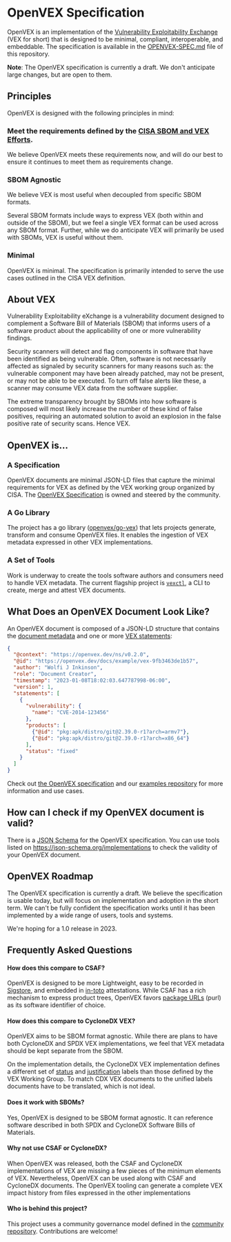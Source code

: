 # OpenVEX Specification

OpenVEX is an implementation of the
[Vulnerability Exploitability Exchange](https://www.ntia.gov/files/ntia/publications/vex_one-page_summary.pdf)
(VEX for short) that is designed to be minimal, compliant, interoperable, and
embeddable.
The specification is available in the [OPENVEX-SPEC.md](OPENVEX-SPEC.md) file of this repository.

**Note**: The OpenVEX specification is currently a draft. We don't anticipate large changes, but are open to them.

## Principles

OpenVEX is designed with the following principles in mind:

### Meet the requirements defined by the [CISA SBOM and VEX Efforts](https://www.cisa.gov/sbom).

We believe OpenVEX meets these requirements now, and will do our best to ensure it continues to meet them as requirements
change.

### SBOM Agnostic

We believe VEX is most useful when decoupled from specific SBOM formats.

Several SBOM formats include ways to express VEX (both within and outside of the SBOM), but we feel a single VEX format
can be used across any SBOM format.
Further, while we do anticipate VEX will primarily be used with SBOMs, VEX is useful without them.

### Minimal

OpenVEX is minimal.
The specification is primarily intended to serve the use cases outlined in the CISA VEX definition.

## About VEX

Vulnerability Exploitability eXchange is a vulnerability document designed to
complement a Software Bill of Materials (SBOM) that informs users of a software
product about the applicability of one or more vulnerability findings.

Security scanners will detect and flag components in software that have
been identified as being vulnerable. Often, software is not necessarily affected
as signaled by security scanners for many reasons such as: the vulnerable component may
have been already patched, may not be present, or may not be able to be executed. To turn off
false alerts like these, a scanner may consume VEX data from the software supplier.

The extreme transparency brought by SBOMs into how software is composed will
most likely increase the number of these kind of false positives, requiring an
automated solution to avoid an explosion in the false positive rate of security
scans. Hence VEX.

## OpenVEX is...

### A Specification

OpenVEX documents are minimal JSON-LD files that capture the minimal requirements
for VEX as defined by the VEX working group organized by CISA. The
[OpenVEX Specification](https://github.com/openvex/spec/blob/main/OPENVEX-SPEC.md)
is owned and steered by the community.

### A Go Library

The project has a go library
([openvex/go-vex](https://github.com/openvex/go-vex)) that lets projects generate,
transform and consume OpenVEX files. It enables the ingestion of VEX metadata
expressed in other VEX implementations.

### A Set of Tools

Work is underway to create the tools software authors and consumers need to
handle VEX metadata. The current flagship project is
[`vexctl`](https://github.com/openvex/vexctl), a CLI to create, merge and
attest VEX documents.

## What Does an OpenVEX Document Look Like?

An OpenVEX document is composed of a JSON-LD structure that contains the
[document metadata](https://github.com/openvex/spec/blob/main/OPENVEX-SPEC.md#vex-documents)
and one or more
[VEX statements](https://github.com/openvex/spec/blob/main/OPENVEX-SPEC.md#the-vex-statement):

```json
{
  "@context": "https://openvex.dev/ns/v0.2.0",
  "@id": "https://openvex.dev/docs/example/vex-9fb3463de1b57",
  "author": "Wolfi J Inkinson",
  "role": "Document Creator",
  "timestamp": "2023-01-08T18:02:03.647787998-06:00",
  "version": 1,
  "statements": [
    {
      "vulnerability": {
        "name": "CVE-2014-123456"
      },
      "products": [
        {"@id": "pkg:apk/distro/git@2.39.0-r1?arch=armv7"},
        {"@id": "pkg:apk/distro/git@2.39.0-r1?arch=x86_64"}
      ],
      "status": "fixed"
    }
  ]
}
```

Check out
[the OpenVEX specification](https://github.com/openvex/spec/blob/main/OPENVEX-SPEC.md)
and our [examples repository](https://github.com/openvex/examples) for more
information and use cases.

## How can I check if my OpenVEX document is valid?

There is a [JSON Schema](https://github.com/openvex/spec/blob/main/openvex_json_schema.json) for the OpenVEX specification. You can use tools listed on https://json-schema.org/implementations to check the validity of your OpenVEX document.

## OpenVEX Roadmap

The OpenVEX specification is currently a draft.
We believe the specification is usable today, but will focus on implementation and adoption in the short term.
We can't be fully confident the specification works until it has been implemented by a wide range of users, tools
and systems.

We're hoping for a 1.0 release in 2023.

## Frequently Asked Questions

#### How does this compare to CSAF?

OpenVEX is designed to be more Lightweight, easy to be recorded in
[Sigstore](https://sigstore.dev), and embedded in [in-toto](https://in-toto.io/)
attestations. While CSAF has a rich mechanism to express product trees,
OpenVEX favors [package URLs](https://github.com/package-url/purl-spec) (purl)
as its software identifier of choice.

#### How does this compare to CycloneDX VEX?

OpenVEX aims to be SBOM format agnostic. While there are plans to have both
CycloneDX and SPDX VEX implementations, we feel that VEX metadata should be
kept separate from the SBOM.

On the implementation details, the CycloneDX VEX implementation defines a
different set of
[status](https://github.com/openvex/spec/blob/main/OPENVEX-SPEC.md#status-labels) and
[justification](https://github.com/openvex/spec/blob/main/OPENVEX-SPEC.md#status-justifications)
labels than those defined by the VEX Working Group. To match CDX VEX documents to the unified labels documents have to be translated, which is not ideal.

#### Does it work with SBOMs?

Yes, OpenVEX is designed to be SBOM format agnostic. It can reference software
described in both SPDX and CycloneDX Software Bills of Materials.

#### Why not use CSAF or CycloneDX?

When OpenVEX was released, both the CSAF and CycloneDX implementations of VEX
are missing a few pieces of the minimum elements of VEX. Nevertheless, OpenVEX
can be used along with CSAF and CycloneDX documents. The OpenVEX tooling can
generate a complete VEX impact history from files expressed in the other
implementations

#### Who is behind this project?

This project uses a community governance model defined in the [community repository](https://github.com/openvex/community).
Contributions are welcome!
